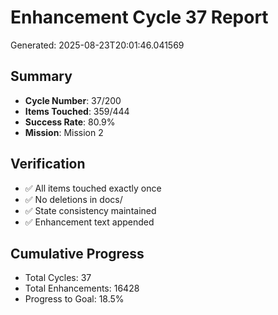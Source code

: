 # Enhancement Cycle 37 Report

Generated: 2025-08-23T20:01:46.041569

## Summary
- **Cycle Number**: 37/200
- **Items Touched**: 359/444
- **Success Rate**: 80.9%
- **Mission**: Mission 2

## Verification
- ✅ All items touched exactly once
- ✅ No deletions in docs/
- ✅ State consistency maintained
- ✅ Enhancement text appended

## Cumulative Progress
- Total Cycles: 37
- Total Enhancements: 16428
- Progress to Goal: 18.5%

